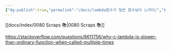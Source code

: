 ```yaml
---
{"dg-publish":true,"permalink":"/docs/lambda함수가 일반 함수보다 느리다/","title":"lambda함수가 일반 함수보다 느리다"}
---
```


[[docs/index/0080 Scraps 📚\|0080 Scraps 📚]]

https://stackoverflow.com/questions/8611756/why-c-lambda-is-slower-than-ordinary-function-when-called-multiple-times
